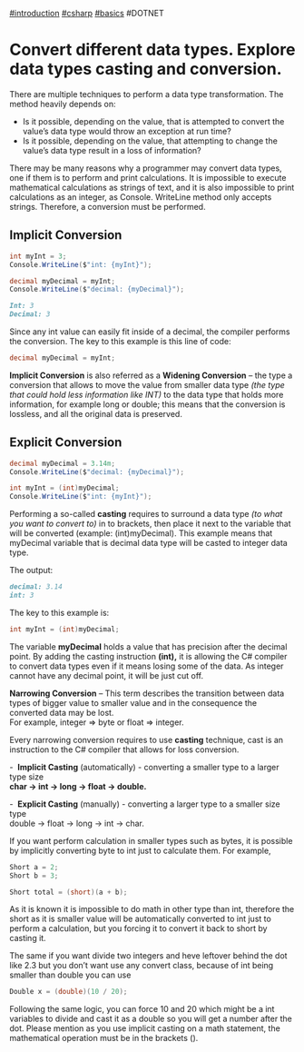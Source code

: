 [#introduction](app://obsidian.md/index.html#introduction) [#csharp](app://obsidian.md/index.html#csharp) [#basics](app://obsidian.md/index.html#basics) #DOTNET
# Convert different data types. Explore data types casting and conversion.

There are multiple techniques to perform a data type transformation. The method heavily depends on:

- Is it possible, depending on the value, that is attempted to convert the value’s data type would throw an exception at run time?
- Is it possible, depending on the value, that attempting to change the value’s data type result in a loss of information?

There may be many reasons why a programmer may convert data types, one if them is to perform and print calculations. It is impossible to execute mathematical calculations as strings of text, and it is also impossible to print calculations as an integer, as Console. WriteLine method only accepts strings. Therefore, a conversion must be performed.

## Implicit Conversion

```c#
int myInt = 3;
Console.WriteLine($"int: {myInt}");

decimal myDecimal = myInt;
Console.WriteLine($"decimal: {myDecimal}");
```
```markdown
Int: 3
Decimal: 3
```

Since any int value can easily fit inside of a decimal, the compiler performs the conversion. The key to this example is this line of code:

```c#
decimal myDecimal = myInt;
```

**Implicit Conversion** is also referred as a __Widening Conversion__ – the type a conversion that allows to move the value from smaller data type _(the type that could hold less information like INT)_ to the data type that holds more information, for example long or double; this means that the conversion is lossless, and all the original data is preserved.

## Explicit Conversion

```c#
decimal myDecimal = 3.14m;
Console.WriteLine($"decimal: {myDecimal}");

int myInt = (int)myDecimal;
Console.WriteLine($"int: {myInt}");
```

Performing a so-called **casting** requires to surround a data type _(to what you want to convert to)_ in to brackets, then place it next to the variable that will be converted (example: (int)myDecimal). This example means that myDecimal variable that is decimal data type will be casted to integer data type.

The output:

```md
decimal: 3.14
int: 3
```

The key to this example is:

```c#
int myInt = (int)myDecimal;
```

The variable **myDecimal** holds a value that has precision after the decimal point. By adding the casting instruction **(int),** it is allowing the C# compiler to convert data types even if it means losing some of the data. As integer cannot have any decimal point, it will be just cut off.

**Narrowing Conversion** – This term describes the transition between data types of bigger value to smaller value and in the consequence the converted data may be lost.  
For example,
	integer => byte or float => integer.

Every narrowing conversion requires to use **casting** technique, cast is an instruction to the C# compiler that allows for loss conversion.

-  **Implicit Casting** (automatically) - converting a smaller type to a larger type size  
	**char -> int -> long -> float -> double.**

-  **Explicit Casting** (manually) - converting a larger type to a smaller size type  
	double -> float -> long -> int -> char.

If you want perform calculation in smaller types such as bytes, it is possible by implicitly converting byte to int just to calculate them. For example,

```c#
Short a = 2;
Short b = 3;

Short total = (short)(a + b);
```

As it is known it is impossible to do math in other type than int, therefore the short as it is smaller value will be automatically converted to int just to perform a calculation, but you forcing it to convert it back to short by casting it.

The same if you want divide two integers and heve leftover behind the dot like 2.3 but you don’t want use any convert class, because of int being smaller than double you can use

```c#
Double x = (double)(10 / 20);
```

Following the same logic, you can force 10 and 20 which might be a int variables to divide and cast it as a double so you will get a number after the dot.
Please mention as you use implicit casting on a math statement, the mathematical operation must be in the brackets ().